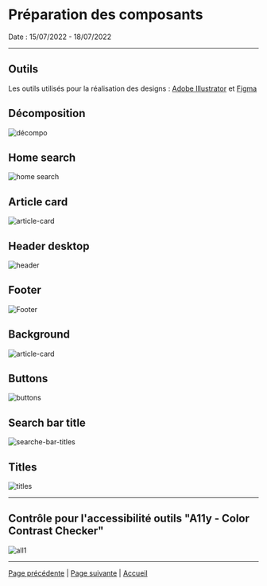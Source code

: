 # Préparation des composants

Date : 15/07/2022 - 18/07/2022

___

## Outils

Les outils utilisés pour la réalisation des designs : [Adobe Illustrator](https://www.adobe.com/fr/products/illustrator.html) et [Figma](https://www.figma.com/)

## Décomposition

![décompo](../../Images/design_system.jpg)

## Home search

![home search](../../Images/home-search.jpg)

## Article card

![article-card](../../Images/article-card.jpg)

## Header desktop

![header](../../Images/desktop-header.jpg)

## Footer

![Footer](../../Images/footer.jpg)

## Background

![article-card](../../Images/background.jpg)

## Buttons

![buttons](../../Images/buttons.jpg)

## Search bar title

![searche-bar-titles](../../Images/search-bar-titles.jpg)

## Titles

![titles](../../Images/titles.jpg)

___

## Contrôle pour l'accessibilité outils "A11y - Color Contrast Checker" 

![all1](../../Images/ally.gif)

___

[Page précédente](./08_Design.md) | [Page suivante](./10_Pages.md) | [Accueil](../../README.md)
